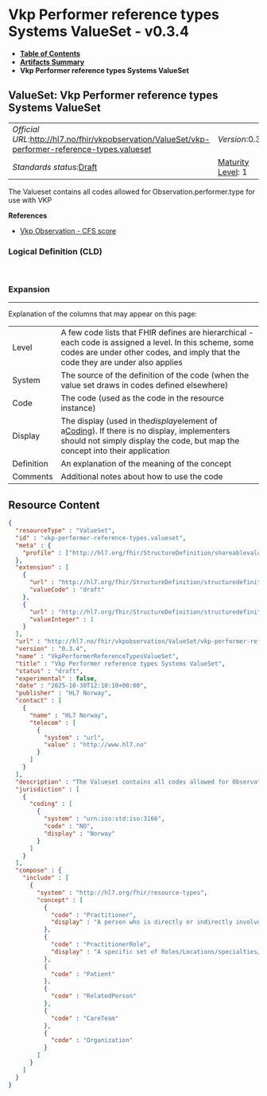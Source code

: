 # Vkp Performer reference types Systems ValueSet - v0.3.4

* [**Table of Contents**](toc.md)
* [**Artifacts Summary**](artifacts.md)
* **Vkp Performer reference types Systems ValueSet**

## ValueSet: Vkp Performer reference types Systems ValueSet 

| | | |
| :--- | :--- | :--- |
| *Official URL*:http://hl7.no/fhir/vkpobservation/ValueSet/vkp-performer-reference-types.valueset | *Version*:0.3.4 | |
| *Standards status:*[Draft](http://hl7.org/fhir/R4/versions.html#std-process) | [Maturity Level](http://hl7.org/fhir/versions.html#maturity): 1 | *Computable Name*:VkpPerformerReferenceTypesValueSet |

 
The Valueset contains all codes allowed for Observation.performer.type for use with VKP 

 **References** 

* [Vkp Observation - CFS score](StructureDefinition-vkp-Observation-CFSscore.md)

### Logical Definition (CLD)

 

### Expansion

-------

 Explanation of the columns that may appear on this page: 

| | |
| :--- | :--- |
| Level | A few code lists that FHIR defines are hierarchical - each code is assigned a level. In this scheme, some codes are under other codes, and imply that the code they are under also applies |
| System | The source of the definition of the code (when the value set draws in codes defined elsewhere) |
| Code | The code (used as the code in the resource instance) |
| Display | The display (used in the*display*element of a[Coding](http://hl7.org/fhir/R4/datatypes.html#Coding)). If there is no display, implementers should not simply display the code, but map the concept into their application |
| Definition | An explanation of the meaning of the concept |
| Comments | Additional notes about how to use the code |



## Resource Content

```json
{
  "resourceType" : "ValueSet",
  "id" : "vkp-performer-reference-types.valueset",
  "meta" : {
    "profile" : ["http://hl7.org/fhir/StructureDefinition/shareablevalueset"]
  },
  "extension" : [
    {
      "url" : "http://hl7.org/fhir/StructureDefinition/structuredefinition-standards-status",
      "valueCode" : "draft"
    },
    {
      "url" : "http://hl7.org/fhir/StructureDefinition/structuredefinition-fmm",
      "valueInteger" : 1
    }
  ],
  "url" : "http://hl7.no/fhir/vkpobservation/ValueSet/vkp-performer-reference-types.valueset",
  "version" : "0.3.4",
  "name" : "VkpPerformerReferenceTypesValueSet",
  "title" : "Vkp Performer reference types Systems ValueSet",
  "status" : "draft",
  "experimental" : false,
  "date" : "2025-10-30T12:10:10+00:00",
  "publisher" : "HL7 Norway",
  "contact" : [
    {
      "name" : "HL7 Norway",
      "telecom" : [
        {
          "system" : "url",
          "value" : "http://www.hl7.no"
        }
      ]
    }
  ],
  "description" : "The Valueset contains all codes allowed for Observation.performer.type for use with VKP",
  "jurisdiction" : [
    {
      "coding" : [
        {
          "system" : "urn:iso:std:iso:3166",
          "code" : "NO",
          "display" : "Norway"
        }
      ]
    }
  ],
  "compose" : {
    "include" : [
      {
        "system" : "http://hl7.org/fhir/resource-types",
        "concept" : [
          {
            "code" : "Practitioner",
            "display" : "A person who is directly or indirectly involved in the provisioning of healthcare."
          },
          {
            "code" : "PractitionerRole",
            "display" : "A specific set of Roles/Locations/specialties/services that a practitioner may perform at an organization for a period of time."
          },
          {
            "code" : "Patient"
          },
          {
            "code" : "RelatedPerson"
          },
          {
            "code" : "CareTeam"
          },
          {
            "code" : "Organization"
          }
        ]
      }
    ]
  }
}

```
